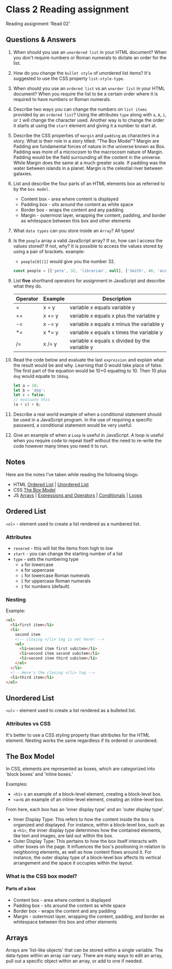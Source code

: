# Class 2 Reading assignment

Reading assignment 'Read 02'

## Questions & Answers

1. When should you use an `unordered list` in your HTML document? When you don't require numbers or Roman numerals to dictate an order for the list.
2. How do you change the `bullet style` of unordered list items? It's suggested to use the CSS property `list-style-type`.
3. When should you use an `ordered list` vs an `unorder list` in your HTML document? When you require the list to be a certain order where it is required to have numbers or Roman numerals.
4. Describe two ways you can change the numbers on `list items` provided by an `ordered list`? Using the attributes `type` along with `a`, `A`, `i`, or `I` will change the character used. Another way is to change the order it starts at using the `start` element and giving it a number to start at.
5. Describe the CSS properties of `margin` and `padding` as characters in a story. What is their role in a story titled: "The Box Model"? Margin are Padding are fundamental forces of nature in the universe known as Box. Padding was more of a microcosm to the macrocosm nature of Margin. Padding would be the field surrounding all the content in the universe. While Margin does the same at a much greater scale. If padding was the water between islands in a planet. Margin is the celestial river between galaxies.
6. List and describe the four parts of an HTML elements box as referred to by the `box model`.

    * Content box - area where content is displayed
    * Padding box - sits around the content as white space
    * Border box - wraps the content and any padding
    * Margin - outermost layer, wrapping the content, padding, and border as whitespace between this box and other elements

7. What `data types` can you store inside an `Array`? All types!
8. Is the `people` array a valid JavaScript array? If so, how can I access the values stored? If not, why?
It is possible to access the values stored by using a pair of brackets.
example: 
    * `people[0][1]` would give you the number 32.

    ``` js
    const people = [['pete', 32, 'librarian', null], ['Smith', 40, 'accountant', 'fishing:hiking:rock_climbing'], ['bill', null, 'artist', null]];
    ```

9. List **five** shorthand operators for assignment in JavaScript and describe what they do.

    | Operator | Example | Description |
    |----------|---------|-------------|
    | =        | x = y   | variable x equals variable y
    | +=       | x += y  | variable x equals x plus the variable y
    | -=       | x -= y  | variable x equals x minus the variable y
    | *=       | x *= y  | variable x equals x times the variable y
    | /=       | x /= y  | variable x equals x divided by the variable y

10. Read the code below and evaluate the last `expression` and explain what the result would be and why. Learning that 0 would take place of false. The first part of the equation would be 10+0 equating to 10. Then 10 plus `dog` would equate to `10dog`.

    ``` js
    let a = 10;
    let b = 'dog';
    let c = false;
    // evaluate this
    (a + c) + b;
    ```

11. Describe a real world example of when a conditional statement should be used in a JavaScript program. In the use of requiring a specific password, a conditional statement would be very useful.
12. Give an example of when a `Loop` is useful in JavaScript. A loop is useful when you require code to repeat itself without the need to re-write the code however many times you need it to run.

## Notes

Here are the notes I’ve taken while reading the following blogs:

* HTML [Ordered List](https://developer.mozilla.org/en-US/docs/Web/HTML/Element/ol) \| [Unordered List](https://developer.mozilla.org/en-US/docs/Web/HTML/Element/ul)
* CSS [The Box Model](https://developer.mozilla.org/en-US/docs/Learn/CSS/Building_blocks/The_box_model)
* JS [Arrays](https://developer.mozilla.org/en-US/docs/Learn/JavaScript/First_steps/Arrays) \| [Expressions and Operators](https://developer.mozilla.org/en-US/docs/Web/JavaScript/Guide/Expressions_and_Operators) \| [Conditionals](https://developer.mozilla.org/en-US/docs/Learn/JavaScript/Building_blocks/conditionals) \| [Loops](https://developer.mozilla.org/en-US/docs/Learn/JavaScript/Building_blocks/Looping_code)

## Ordered List

`<ol>` - element used to create a list rendered as a numbered list.

### Attributes

* `revered` - this will list the items from high to low
* `start` - you can change the starting number of a list
* `type` - sets the numbering type
  * `a` for lowercase
  * `A` for uppercase
  * `i` for lowercase Roman numerals
  * `I` for uppercase Roman numerals
  * `1` for numbers (default)

### Nesting

Example:

``` html
<ol>
  <li>first item</li>
  <li>
    second item
    <!-- closing </li> tag is not here! -->
    <ol>
      <li>second item first subitem</li>
      <li>second item second subitem</li>
      <li>second item third subitem</li>
    </ol>
  </li>
  <!-- Here's the closing </li> tag -->
  <li>third item</li>
</ol>
```

## Unordered List

`<ul>` - element used to create a list rendered as a bulleted list.

### Attributes vs CSS

It's better to use a CSS styling property than attributes for the HTML element. Nesting works the same regardless if its ordered or unordered.

## The Box Model

In CSS, elements are represented as boxes, which are categorized into 'block boxes' and 'inline boxes.'

Examples:

* `<h1>` s an example of a block-level element, creating a block-level box.
* `<a>`is an example of an inline-level element, creating an inline-level box.

From here, each box has an 'inner display type' and an 'outer display type'.

* Inner Display Type: This refers to how the content inside the box is organized and displayed. For instance, within a block-level box, such as a `<h1>`, the inner display type determines how the contained elements, like text and images, are laid out within the box.
* Outer Display Type: This pertains to how the box itself interacts with other boxes on the page. It influences the box's positioning in relation to neighboring elements, as well as how content flows around it. For instance, the outer display type of a block-level box affects its vertical arrangement and the space it occupies within the layout.

### What is the CSS box model?

#### Parts of a box

* Content box - area where content is displayed
* Padding box - sits around the content as white space
* Border box - wraps the content and any padding
* Margin - outermost layer, wrapping the content, padding, and border as whitespace between this box and other elements

## Arrays

Arrays are 'list-like objects' that can be stored within a single variable. The data-types within an array can vary. There are many ways to edit an array, pull out a specific object within an array, or add to one if needed.